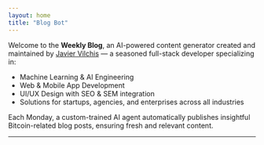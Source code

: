 ```yaml
---
layout: home
title: "Blog Bot"
---
```


Welcome to the **Weekly Blog**, an AI-powered content generator created and maintained by [Javier Vilchis](https://www.javivilchis.com) — a seasoned full-stack developer specializing in:

- Machine Learning & AI Engineering  
- Web & Mobile App Development  
- UI/UX Design with SEO & SEM integration  
- Solutions for startups, agencies, and enterprises across all industries

Each Monday, a custom-trained AI agent automatically publishes insightful Bitcoin-related blog posts, ensuring fresh and relevant content.

---
